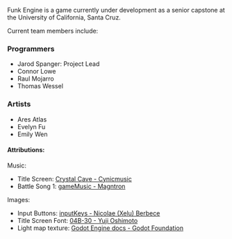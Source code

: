 Funk Engine is a game currently under development as a senior capstone at the University of California, Santa Cruz.

Current team members include:

### Programmers
 - Jarod Spanger: Project Lead
 - Connor Lowe
 - Raul Mojarro
 - Thomas Wessel

### Artists
- Ares Atlas
- Evelyn Fu
- Emily Wen



#### Attributions:
Music:
- Title Screen: [Crystal Cave - Cynicmusic](https://opengameart.org/content/crystal-cave-song18)
- Battle Song 1: [gameMusic - Magntron](https://freesound.org/people/Magntron/sounds/335571/)

Images:
- Input Buttons: [inputKeys - Nicolae (Xelu) Berbece](https://thoseawesomeguys.com/prompts/)
- Title Screen Font: [04B-30 - Yuji Oshimoto](http://04.jp.org/)
- Light map texture: [Godot Engine docs - Godot Foundation](https://docs.godotengine.org/en/stable/tutorials/2d/2d_lights_and_shadows.html)